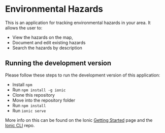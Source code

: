 Environmental Hazards
=======================

This is an application for tracking environmental hazards in your area. It allows the user to:

- View the hazards on the map,
- Document and edit existing hazards
- Search the hazards by description

## Running the development version

Please follow these steps to run the development version of this application:

- Install `npm`
- Run `npm install -g ionic`
- Clone this repository
- Move into the repository folder
- Run `npm install`
- Run `ionic serve`


More info on this can be found on the Ionic [Getting Started](http://ionicframework.com/getting-started) page and the [Ionic CLI](https://github.com/driftyco/ionic-cli) repo.
